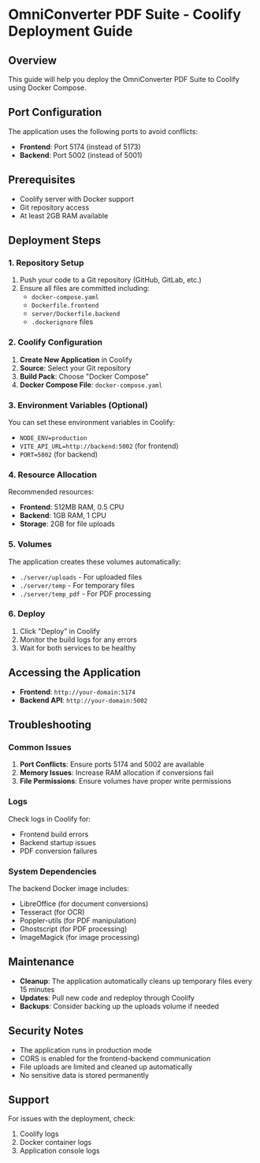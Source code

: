 # OmniConverter PDF Suite - Coolify Deployment Guide

## Overview
This guide will help you deploy the OmniConverter PDF Suite to Coolify using Docker Compose.

## Port Configuration
The application uses the following ports to avoid conflicts:
- **Frontend**: Port 5174 (instead of 5173)
- **Backend**: Port 5002 (instead of 5001)

## Prerequisites
- Coolify server with Docker support
- Git repository access
- At least 2GB RAM available

## Deployment Steps

### 1. Repository Setup
1. Push your code to a Git repository (GitHub, GitLab, etc.)
2. Ensure all files are committed including:
   - `docker-compose.yaml`
   - `Dockerfile.frontend`
   - `server/Dockerfile.backend`
   - `.dockerignore` files

### 2. Coolify Configuration
1. **Create New Application** in Coolify
2. **Source**: Select your Git repository
3. **Build Pack**: Choose "Docker Compose"
4. **Docker Compose File**: `docker-compose.yaml`

### 3. Environment Variables (Optional)
You can set these environment variables in Coolify:
- `NODE_ENV=production`
- `VITE_API_URL=http://backend:5002` (for frontend)
- `PORT=5002` (for backend)

### 4. Resource Allocation
Recommended resources:
- **Frontend**: 512MB RAM, 0.5 CPU
- **Backend**: 1GB RAM, 1 CPU
- **Storage**: 2GB for file uploads

### 5. Volumes
The application creates these volumes automatically:
- `./server/uploads` - For uploaded files
- `./server/temp` - For temporary files
- `./server/temp_pdf` - For PDF processing

### 6. Deploy
1. Click "Deploy" in Coolify
2. Monitor the build logs for any errors
3. Wait for both services to be healthy

## Accessing the Application
- **Frontend**: `http://your-domain:5174`
- **Backend API**: `http://your-domain:5002`

## Troubleshooting

### Common Issues
1. **Port Conflicts**: Ensure ports 5174 and 5002 are available
2. **Memory Issues**: Increase RAM allocation if conversions fail
3. **File Permissions**: Ensure volumes have proper write permissions

### Logs
Check logs in Coolify for:
- Frontend build errors
- Backend startup issues
- PDF conversion failures

### System Dependencies
The backend Docker image includes:
- LibreOffice (for document conversions)
- Tesseract (for OCR)
- Poppler-utils (for PDF manipulation)
- Ghostscript (for PDF processing)
- ImageMagick (for image processing)

## Maintenance
- **Cleanup**: The application automatically cleans up temporary files every 15 minutes
- **Updates**: Pull new code and redeploy through Coolify
- **Backups**: Consider backing up the uploads volume if needed

## Security Notes
- The application runs in production mode
- CORS is enabled for the frontend-backend communication
- File uploads are limited and cleaned up automatically
- No sensitive data is stored permanently

## Support
For issues with the deployment, check:
1. Coolify logs
2. Docker container logs
3. Application console logs 